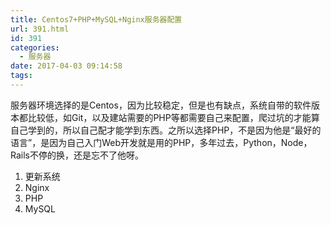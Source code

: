 ```yaml
---
title: Centos7+PHP+MySQL+Nginx服务器配置
url: 391.html
id: 391
categories:
  - 服务器
date: 2017-04-03 09:14:58
tags:
---
```


服务器环境选择的是Centos，因为比较稳定，但是也有缺点，系统自带的软件版本都比较低，如Git，以及建站需要的PHP等都需要自己来配置，爬过坑的才能算自己学到的，所以自己配才能学到东西。之所以选择PHP，不是因为他是“最好的语言”，是因为自己入门Web开发就是用的PHP，多年过去，Python，Node，Rails不停的换，还是忘不了他呀。

1.  更新系统
2.  Nginx
3.  PHP
4.  MySQL
